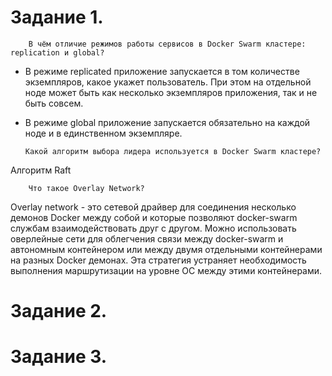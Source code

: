 Задание 1.
==================

        В чём отличие режимов работы сервисов в Docker Swarm кластере: replication и global?

- В режиме replicated приложение запускается в том количестве экземпляров, какое укажет пользователь. При этом на отдельной ноде может быть как несколько экземпляров приложения, так и не быть совсем.

- В режиме global приложение запускается обязательно на каждой ноде и в единственном экземпляре.


      Какой алгоритм выбора лидера используется в Docker Swarm кластере?

Алгоритм Raft

        Что такое Overlay Network?

Overlay network - это сетевой драйвер для соединения несколько демонов Docker между собой и которые позволяют  docker-swarm службам взаимодействовать друг с другом. Можно использовать оверлейные сети для облегчения связи между docker-swarm и автономным контейнером или между двумя отдельными контейнерами на разных Docker демонах. Эта стратегия устраняет необходимость выполнения маршрутизации на уровне ОС между этими контейнерами.

Задание 2.
====================



Задание 3.
==================
